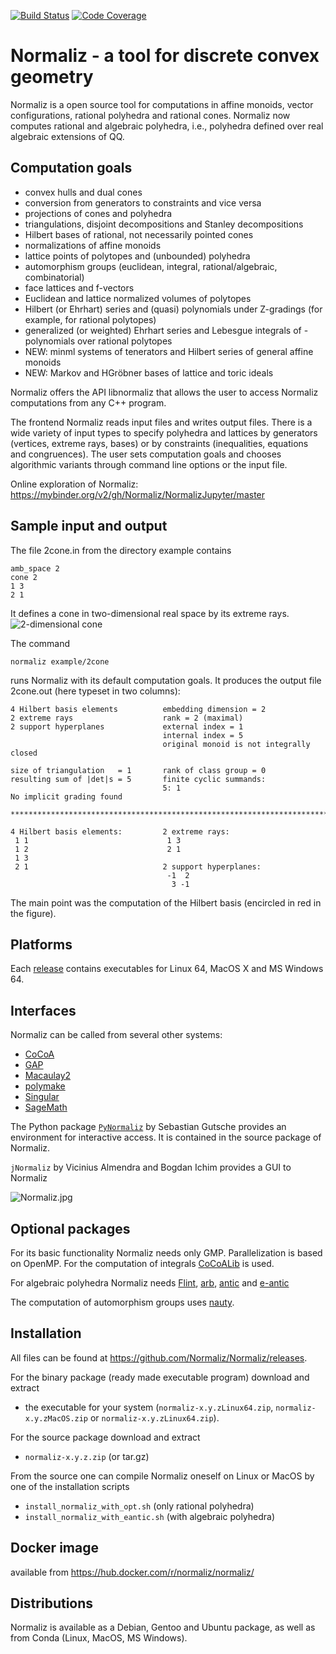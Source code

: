 [![Build Status](https://github.com/Normaliz/Normaliz/workflows/Run%20tests/badge.svg)](https://github.com/Normaliz/Normaliz/actions)
[![Code Coverage](https://codecov.io/github/Normaliz/Normaliz/coverage.svg)](https://codecov.io/gh/Normaliz/Normaliz)

# Normaliz - a tool for discrete convex geometry

Normaliz is a open source tool for computations in affine monoids, vector configurations, rational polyhedra and rational cones. Normaliz now computes rational and algebraic polyhedra, i.e., polyhedra defined over real algebraic extensions of QQ.

## Computation goals

- convex hulls and dual cones
- conversion from generators to constraints and vice versa
- projections of cones and polyhedra
- triangulations, disjoint decompositions and Stanley decompositions
- Hilbert bases of rational, not necessarily pointed cones
- normalizations of affine monoids
- lattice points of polytopes and (unbounded) polyhedra
- automorphism groups (euclidean, integral, rational/algebraic, combinatorial)
- face lattices and f-vectors
- Euclidean and lattice normalized volumes of polytopes
- Hilbert (or Ehrhart) series and (quasi) polynomials under Z-gradings (for example, for rational polytopes)
- generalized (or weighted) Ehrhart series and Lebesgue integrals of - polynomials over rational polytopes
- NEW: minml systems of tenerators and Hilbert series of general affine monoids
- NEW: Markov and HGröbner bases of lattice and toric ideals

Normaliz offers the API libnormaliz that allows the user to access Normaliz computations from any C++ program.

The frontend Normaliz reads input files and writes output files. There is a wide variety of input types to specify polyhedra and lattices by generators (vertices, extreme rays, bases) or by constraints (inequalities, equations and congruences). The user sets computation goals and chooses algorithmic variants through command line options or the input file.

Online exploration of Normaliz: <https://mybinder.org/v2/gh/Normaliz/NormalizJupyter/master>

## Sample input and output

The file 2cone.in from the directory example contains

    amb_space 2
    cone 2
    1 3
    2 1

It defines a cone in two-dimensional real space by its extreme rays.
![2-dimensional cone](https://github.com/Normaliz/Normaliz/blob/master/doc/2cone.jpg)

The command

    normaliz example/2cone

runs Normaliz with its default computation goals. It produces the output file 2cone.out (here typeset in two columns):

    4 Hilbert basis elements          embedding dimension = 2
    2 extreme rays                    rank = 2 (maximal)
    2 support hyperplanes             external index = 1
                                      internal index = 5
                                      original monoid is not integrally closed

    size of triangulation   = 1       rank of class group = 0
    resulting sum of |det|s = 5       finite cyclic summands:
                                      5: 1
    No implicit grading found

    ***********************************************************************

    4 Hilbert basis elements:         2 extreme rays:
     1 1                               1 3
     1 2                               2 1
     1 3
     2 1                              2 support hyperplanes:
                                       -1  2
                                        3 -1

The main point was the computation of the Hilbert basis (encircled in red in the figure).

## Platforms
Each [release](https://github.com/Normaliz/Normaliz/releases) contains executables for Linux 64, MacOS X and MS Windows 64.

## Interfaces
Normaliz can be called from several other systems:
- [CoCoA](http://cocoa.dima.unige.it)
- [GAP](https://github.com/gap-packages/NormalizInterface)
- [Macaulay2](http://www2.macaulay2.com/Macaulay2/)
- [polymake](https://polymake.org/doku.php)
- [Singular](https://www.singular.uni-kl.de/)
- [SageMath](https://www.sagemath.org/)

The Python package [`PyNormaliz`](https://github.com/Normaliz/PyNormaliz) by Sebastian Gutsche provides an environment for interactive access. It is contained in the source package of Normaliz.

`jNormaliz` by Vicinius Almendra and Bogdan Ichim provides a GUI to Normaliz

![Normaliz.jpg](https://github.com/Normaliz/Normaliz/blob/master/doc/jNormaliz.jpg)

## Optional packages
For its basic functionality Normaliz needs only GMP. Parallelization is based on OpenMP. For the computation of integrals [CoCoALib](http://cocoa.dima.unige.it) is used.

For algebraic polyhedra Normaliz needs [Flint](https://www.flintlib.org/), [arb](https://arblib.org/), [antic](https://github.com/wbhart/antic/) and [e-antic](https://github.com/flatsurf/e-antic)

The computation of automorphism groups uses [nauty](https://users.cecs.anu.edu.au/~bdm/nauty).


## Installation

All files can be found at https://github.com/Normaliz/Normaliz/releases.

For the binary package (ready made executable program) download and extract
- the executable for your system (`normaliz-x.y.zLinux64.zip`, `normaliz-x.y.zMacOS.zip` or `normaliz-x.y.zLinux64.zip`).

For the source package download  and extract
-  `normaliz-x.y.z.zip` (or tar.gz)

From the source one can compile Normaliz oneself on Linux or MacOS by one of the installation scripts
- `install_normaliz_with_opt.sh` (only rational polyhedra)
- `install_normaliz_with_eantic.sh` (with algebraic polyhedra)

## Docker image

available from https://hub.docker.com/r/normaliz/normaliz/

## Distributions

Normaliz is available as a Debian, Gentoo and Ubuntu package, as well as from Conda (Linux, MacOS, MS Windows).
